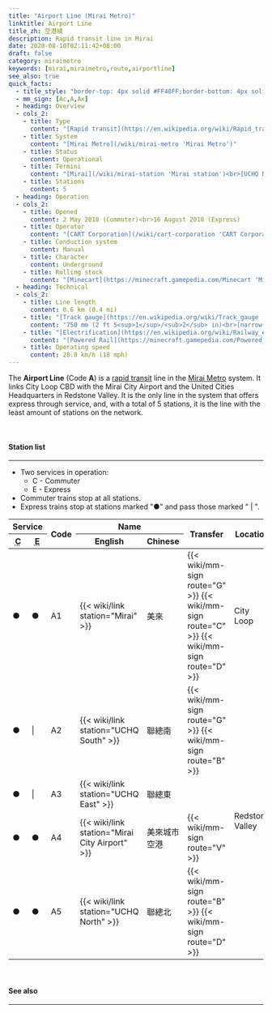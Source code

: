 ```yaml
---
title: "Airport Line (Mirai Metro)"
linktitle: Airport Line
title_zh: 空港綫
description: Rapid transit line in Mirai
date: 2020-08-10T02:11:42+08:00
draft: false
category: miraimetro
keywords: [mirai,miraimetro,route,airportline]
see_also: true
quick_facts:
  - title_style: "border-top: 4px solid #FF40FF;border-bottom: 4px solid #AB2FA1;padding:2px 0;"
  - mm_sign: [Ac,A,Ax]
  - heading: Overview
  - cols_2:
    - title: Type
      content: "[Rapid transit](https://en.wikipedia.org/wiki/Rapid_transit 'Rapid transit')"
    - title: System
      content: "[Mirai Metro](/wiki/mirai-metro 'Mirai Metro')"
    - title: Status
      content: Operational
    - title: Termini
      content: "[Mirai](/wiki/mirai-station 'Mirai station')<br>[UCHQ North](/wiki/uchq-north-station 'UCHQ North station')"
    - title: Stations
      content: 5
  - heading: Operation
  - cols_2:
    - title: Opened
      content: 2 May 2018 (Commuter)<br>16 August 2018 (Express)
    - title: Operator
      content: "[CART Corporation](/wiki/cart-corporation 'CART Corporation')"
    - title: Conduction system
      content: Manual
    - title: Character
      content: Underground
    - title: Rolling stock
      content: "[Minecart](https://minecraft.gamepedia.com/Minecart 'Minecart')<br>(Magenta [Concrete](https://minecraft.gamepedia.com/Concrete 'Concrete'))"
  - heading: Technical
  - cols_2:
    - title: Line length
      content: 0.6 km (0.4 mi)
    - title: "[Track gauge](https://en.wikipedia.org/wiki/Track_gauge 'Track gauge')"
      content: "750 mm (2 ft ​5<sup>1</sup>/<sub>2</sub> in)<br>[narrow gauge](https://en.wikipedia.org/wiki/Narrow-gauge_railway 'Narrow-gauge railway')"
    - title: "[Electrification](https://en.wikipedia.org/wiki/Railway_electrification_system 'Railway electrification system')"
      content: "[Powered Rail](https://minecraft.gamepedia.com/Powered_Rail 'Powered Rail')"
    - title: Operating speed
      content: 28.8 km/h (18 mph)
---
```


The **Airport Line** (Code **A**) is a [rapid transit](https://en.wikipedia.org/wiki/Rapid_transit "Rapid transit") line in the [Mirai Metro](/wiki/mirai-metro "Mirai Metro") system. It links City Loop CBD with the Mirai City Airport and the United Cities Headquarters in Redstone Valley. It is the only line in the system that offers express through service, and, with a total of 5 stations, it is the line with the least amount of stations on the network.

<br>

#### Station list

---

- Two services in operation:
  - C - Commuter
  - E - Express
- Commuter trains stop at all stations.
- Express trains stop at stations marked \"●\" and pass those marked \" \| \".

 <div class="table-responsive">
  <table class="table table-sm table-bordered table-700 text-center">
    <thead class="airportcomposite2">
      <tr>
        <th colspan="2" class="border-bottom-0">Service</th>
        <th rowspan="2">Code</th>
        <th colspan="2" class="border-bottom-0">Name</th>
        <th rowspan="2">Transfer</th>
        <th rowspan="2">Location</th>
      </tr>
      <tr>
        <th>
          <abbr title="Commuter">C</abbr>
        </th>
        <th>
          <abbr title="Express">E</abbr>
        </th>
        <th>English</th>
        <th>Chinese</th>
      </tr>
    </thead>
    <tbody>
      <tr>
        <td>●</td>
        <td>●</td>
        <td>
          <span class="station-code station-code-sm station-code-ac rounded-circle">A1</span>
        </td>
        <td>{{< wiki/link station="Mirai" >}}</td>
        <td>美來</td>
        <td>
          {{< wiki/mm-sign route="G" >}}
          {{< wiki/mm-sign route="C" >}}
          {{< wiki/mm-sign route="D" >}}
        </td>
        <td>City Loop</td>
      </tr>
      <tr>
        <td>●</td>
        <td>|</td>
        <td>
          <span class="station-code station-code-sm station-code-al rounded-circle">A2</span>
        </td>
        <td>{{< wiki/link station="UCHQ South" >}}</td>
        <td>聯總南</td>
        <td>
          {{< wiki/mm-sign route="G" >}}
          {{< wiki/mm-sign route="B" >}}
        </td>
        <td rowspan="4">Redstone Valley</td>
      </tr>
      <tr>
        <td>●</td>
        <td>|</td>
        <td>
          <span class="station-code station-code-sm station-code-al rounded-circle">A3</span>
        </td>
        <td>{{< wiki/link station="UCHQ East" >}}</td>
        <td>聯總東</td>
        <td></td>
      </tr>
      <tr>
        <td>●</td>
        <td>●</td>
        <td>
          <span class="station-code station-code-sm station-code-ac rounded-circle">A4</span>
        </td>
        <td>{{< wiki/link station="Mirai City Airport" >}}</td>
        <td>美來城市空港</td>
        <td>
          {{< wiki/mm-sign route="V" >}}
        </td>
      </tr>
      <tr>
        <td>●</td>
        <td>●</td>
        <td>
          <span class="station-code station-code-sm station-code-ac rounded-circle">A5</span>
        </td>
        <td>{{< wiki/link station="UCHQ North" >}}</td>
        <td>聯總北</td>
        <td>
          {{< wiki/mm-sign route="B" >}}
          {{< wiki/mm-sign route="D" >}}
        </td>
      </tr>
    </tbody>
  </table>
 </div>

 <br>

 #### See also

 ---